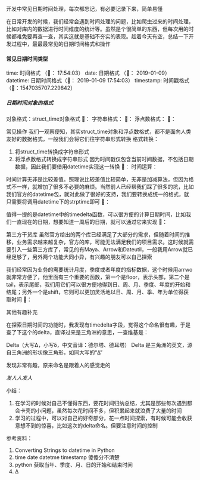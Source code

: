 
开发中常见日期时间处理，每次都忘记，有必要记录下来，简单易懂

在日常开发的时候，我们经常会遇到时间处理的问题，比如爬虫过来的时间处理，比如对库内的数据进行时间维度的统计等。虽然是个很简单的东西，但每次用的时候都难免要再查一查，其实这就是基础不夯实的表现。趁着今天有空，总结一下开发过程中，最最最常见的日期时间格式和操作



#### 常见日期时间类型

time: 时间格式 （🌰： 17:54:03）
date: 日期格式 （🌰： 2019-01-09）
datetime: 日期时间格式（🌰： 2019-01-09 17:54:03）
timestamp: 时间戳格式 （🌰：1547035707.229842）

##### 日期时间对象的格式

对象格式：struct_time对象格式
🌰：
字符串格式：
🌰：
浮点数格式：
🌰：

常见操作
我们一观察便知，其实struct_time对象和浮点数格式，都不是面向人类友好的数据格式，一般我们会将它们往字符串形式转换
格式转换：
1. 将struct_time转换成字符串形式
2. 将浮点数格式转换成字符串形式
	因为时间戳仅包含当前时间数据，不包括日期数据，因此我们要借用datetime实现这一转换
🌰：
时间运算：

时间计算无非是比较差值。照理说比较差值比较简单，无非是加减算法，但因为格式不一样，就增加了很多不必要的麻烦。当然前人已经帮我们踩了很多的坑，比如我们官方的datetime包，就对此做了很好的支持，我们要转换成统一的格式，就只需要将调用datetime下的strptime即可
🌰：

值得一提的是datetime中的timedelta函数，可以很方便的计算日期时间，比如我们一直现在的日期，想要知道一周后的日期，就可以通过它来实现
🌰：

第三方干货库
虽然官方给出的两个库已经满足了大部分的需求，但随着时间的推移，业务需求越来越复杂，官方的库，可能无法满足我们的项目需求。这时候就需要引入一些第三方库了，常见的有Maya、Arrow和Dateutil，一般我用Arrow就已经足够了，另外两个功能大同小异，有兴趣的朋友可以自己探索

我们经常因为业务的需要统计月度，季度或者年度的指标数据，这个时候用arrwo就非常方便了，他里面有三个重要的函数，第一个是floor，表示头部，第二个是tail，表示尾部，我们用它们可以很方便地得到日、周、月、季度、年度的开始和结尾；另外一个是shift，它则可以更加灵活地以日、周、月、季、年为单位得获取时间
🌰：


其他有趣补充

在探索日期时间的功能时，我发现有timedelta字段，觉得这个命名很有趣，于是查了下这个的delta，直译过来是三角洲的意思，一查维基是：

Delta（大写Δ，小写δ，中文音译：德尔塔、德耳塔）
Delta 是三角洲的英文，源自三角洲的形状像三角形，如同大写的“Δ”

发现非常有趣，原来命名是跟着人的感觉走的

*发人人发人*


小结：
1. 在学习的时候对自己不懂得东西，要花时间归纳总结，尤其是那些每次遇到都会卡壳的小问题，虽然每次花时间不多，但积累起来就浪费了大量的时间
2. 学习的过程中，可以对自己的好奇部分，花一点时间探索，有时候可能会收获意想不到的惊喜，比如这次的delta命名。但要注意时间的控制

参考资料：
1. Converting Strings to datetime in Python
2. time date datetme timestamp 傻傻分不清楚
3. python 获取当年、季度、月、日的开始和结束时间
4. Δ